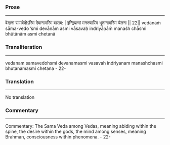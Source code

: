 ### Prose 
 --- 
वेदानां सामवेदोऽस्मि देवानामस्मि वासव: |
इन्द्रियाणां मनश्चास्मि भूतानामस्मि चेतना || 22||
vedānāṁ sāma-vedo ’smi devānām asmi vāsavaḥ
indriyāṇāṁ manaśh chāsmi bhūtānām asmi chetanā

### Transliteration 
 --- 
vedanam samavedohsmi devanamasmi vasavah indriyanam manashchasmi bhutanamasmi chetana - 22-

### Translation 
 --- 
No translation

### Commentary 
 --- 
Commentary: The Sama Veda among Vedas, meaning abiding within the spine, the desire within the gods, the mind among senses, meaning Brahman, consciousness within phenomena. - 22-